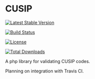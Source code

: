# CUSIP

[![Latest Stable Version](https://poser.pugx.org/dprmc/cusip/v/stable)](https://packagist.org/packages/dprmc/cusip)

[![Build Status](https://travis-ci.org/DPRMC/CUSIP.svg?branch=master)](https://travis-ci.org/DPRMC/CUSIP)

[![License](https://poser.pugx.org/dprmc/cusip/license)](https://packagist.org/packages/dprmc/cusip)

[![Total Downloads](https://poser.pugx.org/dprmc/cusip/downloads)](https://packagist.org/packages/dprmc/cusip)


A php library for validating CUSIP codes.

Planning on integration with Travis CI.

